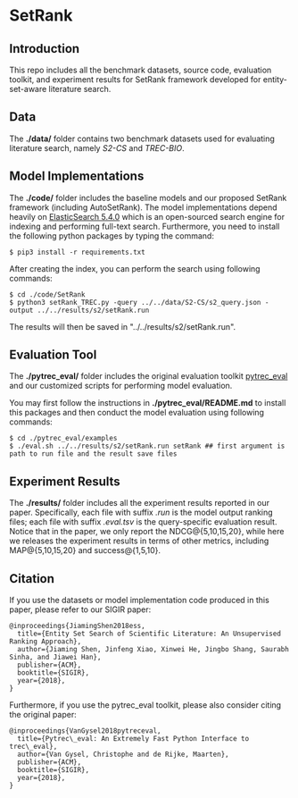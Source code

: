 # SetRank

## Introduction

This repo includes all the benchmark datasets, source code, evaluation toolkit, and experiment results for SetRank framework developed for entity-set-aware literature search. 

## Data 

The **./data/** folder contains two benchmark datasets used for evaluating literature search, namely _S2-CS_ and _TREC-BIO_.

## Model Implementations

The **./code/** folder includes the baseline models and our proposed SetRank framework (including AutoSetRank). The model implementations depend heavily on [ElasticSearch 5.4.0](https://www.elastic.co/guide/en/elasticsearch/reference/5.4/index.html) which is an open-sourced search engine for indexing and performing full-text search. Furthermore, you need to install the following python packages by typing the command:

```
$ pip3 install -r requirements.txt
```

After creating the index, you can perform the search using following commands:

```
$ cd ./code/SetRank
$ python3 setRank_TREC.py -query ../../data/S2-CS/s2_query.json -output ../../results/s2/setRank.run
```

The results will then be saved in "../../results/s2/setRank.run".

## Evaluation Tool

The **./pytrec_eval/** folder includes the original evaluation toolkit [pytrec_eval](https://github.com/cvangysel/pytrec_eval) and our customized scripts for performing model evaluation.

You may first follow the instructions in **./pytrec_eval/README.md** to install this packages and then conduct the model evaluation using following commands:

```
$ cd ./pytrec_eval/examples
$ ./eval.sh ../../results/s2/setRank.run setRank ## first argument is path to run file and the result save files
```

## Experiment Results

The **./results/** folder includes all the experiment results reported in our paper. Specifically, each file with suffix _.run_ is the model output ranking files; each file with suffix _.eval.tsv_ is the query-specific evaluation result. Notice that in the paper, we only report the NDCG@{5,10,15,20}, while here we releases the experiment results in terms of other metrics, including MAP@{5,10,15,20} and success@{1,5,10}. 


## Citation 

If you use the datasets or model implementation code produced in this paper, please refer to our SIGIR paper:

```
@inproceedings{JiamingShen2018ess,
  title={Entity Set Search of Scientific Literature: An Unsupervised Ranking Approach},
  author={Jiaming Shen, Jinfeng Xiao, Xinwei He, Jingbo Shang, Saurabh Sinha, and Jiawei Han},
  publisher={ACM},
  booktitle={SIGIR},
  year={2018},
}
```

Furthermore, if you use the pytrec_eval toolkit, please also consider citing the original paper:

```
@inproceedings{VanGysel2018pytreceval,
  title={Pytrec\_eval: An Extremely Fast Python Interface to trec\_eval},
  author={Van Gysel, Christophe and de Rijke, Maarten},
  publisher={ACM},
  booktitle={SIGIR},
  year={2018},
}
```
